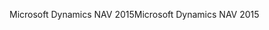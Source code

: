 <span data-ttu-id="fe54f-101">Microsoft Dynamics NAV 2015</span><span class="sxs-lookup"><span data-stu-id="fe54f-101">Microsoft Dynamics NAV 2015</span></span>